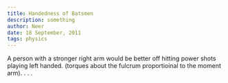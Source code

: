 ```yaml
---
title: Handedness of Batsmen
description: something
author: Neer
date: 18 September, 2011
tags: physics
---
```


A person with a stronger right arm would be better off hitting power shots playing left handed. (torques about the fulcrum proportioinal to the moment arm).
.
.
.
